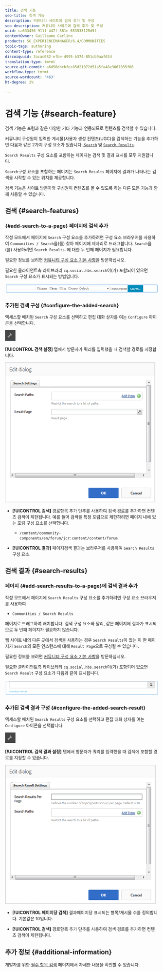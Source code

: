 ```yaml
---
title: 검색 기능
seo-title: 검색 기능
description: 커뮤니티 사이트에 검색 추가 및 구성
seo-description: 커뮤니티 사이트에 검색 추가 및 구성
uuid: ca633456-911f-447f-881e-653533125d5f
contentOwner: Guillaume Carlino
products: SG_EXPERIENCEMANAGER/6.4/COMMUNITIES
topic-tags: authoring
content-type: reference
discoiquuid: 3acac082-efbe-4995-b374-851cb9aaf62d
translation-type: tm+mt
source-git-commit: a6d50dbcbfec85d21072d51a5fa48e3667835f06
workflow-type: tm+mt
source-wordcount: '463'
ht-degree: 2%

---
```



# 검색 기능 {#search-feature}

검색 기능은 포럼과 같은 다양한 기타 기능과 연동되므로 컨텐츠를 검색할 수 있습니다.

커뮤니티 구성원이 입력한 게시물(사용자 생성 컨텐츠(UGC)을 검색하는 기능을 추가하면 다음과 같은 2가지 구성 요소가 있습니다.[ `Search`](#search-features) 및 [ `Search Results`](#search-results).

`Search Results` 구성 요소를 포함하는 페이지는 검색 및 결과 표시를 모두 지원합니다.

`Search`구성 요소를 포함하는 페이지는 `Search Results` 페이지에 결과가 나타나는 검색을 시작할 수 있는 위치를 제공합니다.

검색 기능은 사이트 방문자와 구성원이 컨텐츠를 볼 수 있도록 하는 다른 모든 기능과 함께 사용할 수 있습니다.

## 검색 {#search-features}

### {#add-search-to-a-page} 페이지에 검색 추가

작성 모드에서 페이지에 `Search` 구성 요소를 추가하려면 구성 요소 브라우저를 사용하여 `Communities / Search`을(를) 찾아 페이지에 제자리로 드래그합니다. `Search`을(를) 사용하려면 `Search Results.`에 대한 두 번째 페이지가 필요합니다.

필요한 정보를 보려면 [커뮤니티 구성 요소 기본 사항](basics.md)을 방문하십시오.

필요한 클라이언트측 라이브러리 `cq.social.hbs.search`이(가) 포함되어 있으면 `Search` 구성 요소가 표시되는 방법입니다.

![chlimage_1-373](assets/chlimage_1-373.png)

### 추가된 검색 구성 {#configure-the-added-search}

액세스할 배치된 `Search` 구성 요소를 선택하고 편집 대화 상자를 여는 `Configure` 아이콘을 선택합니다.

![chlimage_1-374](assets/chlimage_1-374.png)

**[!UICONTROL 검색 설정]** 탭에서 방문자가 쿼리를 입력했을 때 검색할 경로를 지정합니다.

![chlimage_1-375](assets/chlimage_1-375.png)

* **[!UICONTROL 검색]**
경로항목 추가 단추를 사용하여 검색 경로를 추가하면 컨텐츠 검색이 제한됩니다. 예를 들어 검색을 특정 포럼으로 제한하려면 페이지 내에 있는 포럼 구성 요소를 선택합니다.

   * `/content/community-components/en/forum/jcr:content/content/forum`

* **[!UICONTROL 결과]**
페이지검색 결과는 브라우저를 사용하여 
`Search Results` 구성 요소.

## 검색 결과 {#search-results}

### 페이지 {#add-search-results-to-a-page}에 검색 결과 추가

작성 모드에서 페이지에 `Search Results` 구성 요소를 추가하려면 구성 요소 브라우저를 사용하여

* `Communities / Search Results`

페이지로 드래그하여 배치합니다. 검색 구성 요소와 달리, 같은 페이지에 결과가 표시되므로 두 번째 페이지가 필요하지 않습니다.

웹 사이트 내의 다른 곳에서 검색을 사용하는 경우 `Search Results`이 있는 이 한 페이지가 `Search`의 모든 인스턴스에 대해 `Result Page`으로 구성될 수 있습니다.

필요한 정보를 보려면 [커뮤니티 구성 요소 기본 사항](basics.md)을 방문하십시오.

필요한 클라이언트측 라이브러리 `cq.social.hbs.search`이(가) 포함되어 있으면 `Search Result` 구성 요소가 다음과 같이 표시됩니다.

![chlimage_1-376](assets/chlimage_1-376.png)

### 추가된 검색 결과 구성 {#configure-the-added-search-result}

액세스할 배치된 `Search Results` 구성 요소를 선택하고 편집 대화 상자를 여는 `Configure` 아이콘을 선택합니다.

![chlimage_1-377](assets/chlimage_1-377.png)

**[!UICONTROL 검색 결과 설정]** 탭에서 방문자가 쿼리를 입력했을 때 검색에 포함할 경로를 지정할 수 있습니다.

![chlimage_1-378](assets/chlimage_1-378.png)

* **[!UICONTROL 페이지당 검색]**
결과페이지당 표시되는 항목/게시물 수를 정의합니다. 기본값은 10입니다.

* **[!UICONTROL 검색]**
경로항목 추가 단추를 사용하여 검색 경로를 추가하면 컨텐츠 검색이 제한됩니다.

## 추가 정보 {#additional-information}

개발자를 위한 [필수 항목 검색](search-implementation.md) 페이지에서 자세한 내용을 확인할 수 있습니다.
